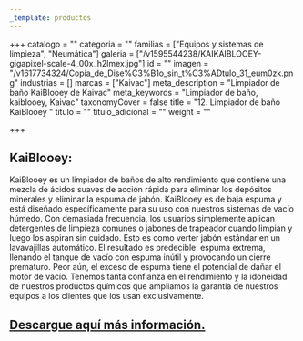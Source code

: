 ```yaml
---
_template: productos
---
```







+++
catalogo = ""
categoria = ""
familias = ["Equipos y sistemas de limpieza", "Neumática"]
galeria = ["/v1595544238/KAIKAIBLOOEY-gigapixel-scale-4_00x_h2lmex.jpg"]
id = ""
imagen = "/v1617734324/Copia_de_Dise%C3%B1o_sin_t%C3%ADtulo_31_eum0zk.png"
industrias = []
marcas = ["Kaivac"]
meta_description = "Limpiador de baño KaiBlooey de Kaivac"
meta_keywords = "Limpiador de baño, kaiblooey, Kaivac"
taxonomyCover = false
title = "12. Limpiador de baño KaiBlooey "
titulo = ""
titulo_adicional = ""
weight = ""

+++
## **KaiBlooey:**

KaiBlooey es un limpiador de baños de alto rendimiento que contiene una mezcla de ácidos suaves de acción rápida para eliminar los depósitos minerales y eliminar la espuma de jabón. KaiBlooey es de baja espuma y está diseñado específicamente para su uso con nuestros sistemas de vacío húmedo. Con demasiada frecuencia, los usuarios simplemente aplican detergentes de limpieza comunes o jabones de trapeador cuando limpian y luego los aspiran sin cuidado. Esto es como verter jabón estándar en un lavavajillas automático. El resultado es predecible: espuma extrema, llenando el tanque de vacío con espuma inútil y provocando un cierre prematuro. Peor aún, el exceso de espuma tiene el potencial de dañar el motor de vacío. Tenemos tanta confianza en el rendimiento y la idoneidad de nuestros productos químicos que ampliamos la garantía de nuestros equipos a los clientes que los usan exclusivamente.

## [Descargue aquí más información.](https://synology01.novatec.cr:5001/d/f/560549783454922731)
